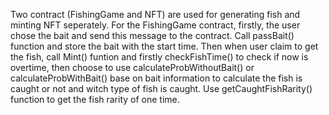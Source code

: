 Two contract (FishingGame and NFT) are used for generating fish and minting NFT seperately.
For the FishingGame contract, firstly, the user chose the bait and send this message to the contract. Call passBait() function and store the bait with the start time. Then when user claim to get the fish, call Mint() funtion and firstly checkFishTime() to check if now is overtime, then choose to use calculateProbWithoutBait() or calculateProbWithBait() base on bait information to calculate the fish is caught or not and witch type of fish is caught. Use getCaughtFishRarity() function to get the fish rarity of one time.